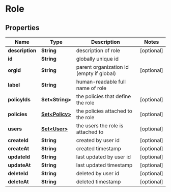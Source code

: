 

# Role


## Properties

| Name | Type | Description | Notes |
|------------ | ------------- | ------------- | -------------|
|**description** | **String** | description of role |  [optional] |
|**id** | **String** | globally unique id |  |
|**orgId** | **String** | parent organization id (empty if global) |  [optional] |
|**label** | **String** | human-readable full name of role |  |
|**policyIds** | **Set&lt;String&gt;** | the policies that define the role |  [optional] |
|**policies** | [**Set&lt;Policy&gt;**](Policy.md) | the policies attached to the role |  [optional] |
|**users** | [**Set&lt;User&gt;**](User.md) | the users the role is attached to |  [optional] |
|**createId** | **String** | created by user id |  [optional] |
|**createAt** | **String** | created timestamp |  [optional] |
|**updateId** | **String** | last updated by user id |  [optional] |
|**updateAt** | **String** | last updated timestamp |  [optional] |
|**deleteId** | **String** | deleted by user id |  [optional] |
|**deleteAt** | **String** | deleted timestamp |  [optional] |



